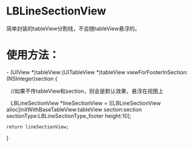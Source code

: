# LBLineSectionView
简单封装的tableView分割线，不会随tableView悬浮的。


# 使用方法：
<p>
 - (UIView *)tableView:(UITableView *)tableView viewForFooterInSection:(NSInteger)section
{

    //如果不传tableView和section，则会是默认效果，悬浮在视图上
    
    LBLineSectionView *lineSectionView = [[LBLineSectionView alloc]initWithBaseTableView:tableView section:section sectionType:LBLineSectionType_footer height:10];
    
    return lineSectionView;
    
}
</p>
